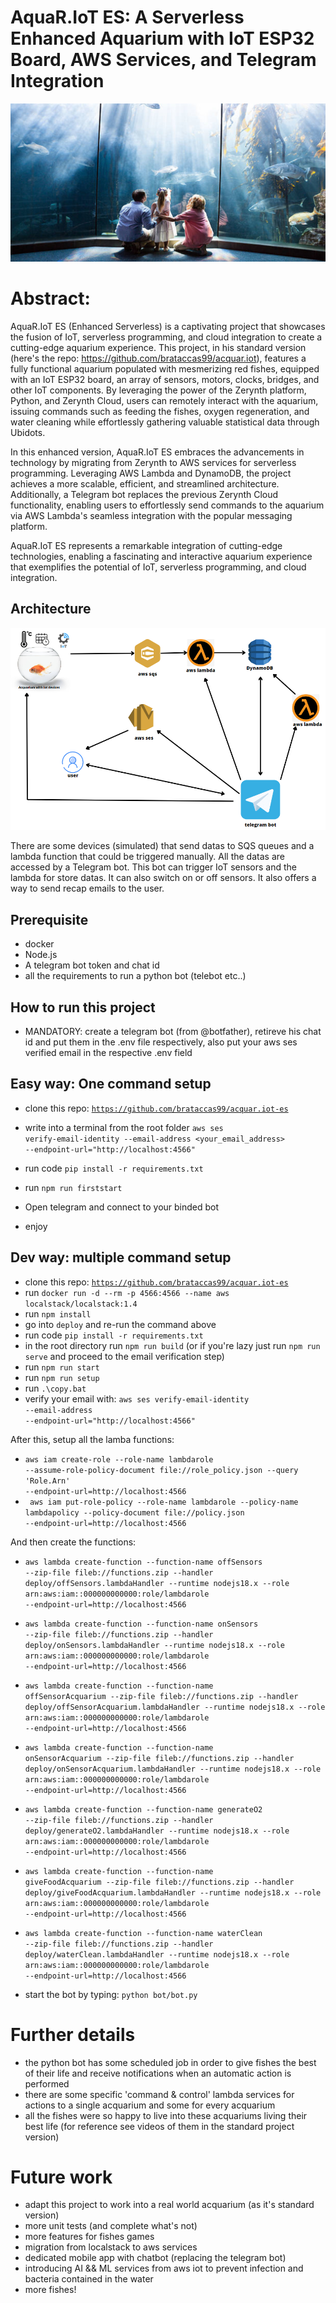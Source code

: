 # AquaR.IoT ES: A Serverless Enhanced Aquarium with IoT ESP32 Board, AWS Services, and Telegram Integration

![abstract](./images/acquariot.png)

# Abstract:
AquaR.IoT ES (Enhanced Serverless) is a captivating project that showcases the fusion of IoT, serverless programming, and cloud integration to create a cutting-edge aquarium experience. This project, in his standard version (here's the repo: <url>https://github.com/brataccas99/acquar.iot</url>), features a fully functional aquarium populated with mesmerizing red fishes, equipped with an IoT ESP32 board, an array of sensors, motors, clocks, bridges, and other IoT components. By leveraging the power of the Zerynth platform, Python, and Zerynth Cloud, users can remotely interact with the aquarium, issuing commands such as feeding the fishes, oxygen regeneration, and water cleaning while effortlessly gathering valuable statistical data through Ubidots.

In this enhanced version, AquaR.IoT ES embraces the advancements in technology by migrating from Zerynth to AWS services for serverless programming. Leveraging AWS Lambda and DynamoDB, the project achieves a more scalable, efficient, and streamlined architecture. Additionally, a Telegram bot replaces the previous Zerynth Cloud functionality, enabling users to effortlessly send commands to the aquarium via AWS Lambda's seamless integration with the popular messaging platform.

AquaR.IoT ES represents a remarkable integration of cutting-edge technologies, enabling a fascinating and interactive aquarium experience that exemplifies the potential of IoT, serverless programming, and cloud integration.

## Architecture

![arch](./images/arch.png)

There are some devices (simulated) that send datas to SQS queues and a lambda function that could be triggered manually. All the datas are accessed by a Telegram bot. This bot can trigger IoT sensors and the lambda for store datas. It can also switch on or off sensors. It also offers a way to send recap emails to the user.

## Prerequisite
- docker
- Node.js
- A telegram bot token and chat id
- all the requirements to run a python bot (telebot etc..)

## How to run this project

- MANDATORY: create a telegram bot (from @botfather), retireve his chat id and put them in the .env file respectively, also put your aws ses verified email in the respective .env field

## Easy way: One command setup

- clone this repo: <code>https://github.com/brataccas99/acquar.iot-es</code>

- write into a terminal from the root folder <code>aws ses verify-email-identity --email-address <your_email_address> --endpoint-url="http://localhost:4566"</code>

- run code <code>pip install -r requirements.txt</code>

- run <code>npm run firststart</code>

- Open telegram and connect to your binded bot

- enjoy

## Dev way: multiple command setup

- clone this repo: <code>https://github.com/brataccas99/acquar.iot-es</code>
- run <code>docker run -d --rm -p 4566:4566 --name aws localstack/localstack:1.4</code>
- run <code>npm install</code>
- go into <code>deploy</code> and re-run the command above
- run code <code>pip install -r requirements.txt</code>
- in the root directory run <code>npm run build</code> (or if you're lazy just run <code>npm run serve</code> and proceed to the email verification step)
- run <code>npm run start</code>
- run <code>npm run setup</code>
- run <code>.\copy.bat</code>
- verify your email with: <code>aws ses verify-email-identity --email-address <your-email> --endpoint-url="http://localhost:4566"</code>

After this, setup all the lamba functions:

- <code>aws iam create-role --role-name lambdarole --assume-role-policy-document file://role_policy.json --query 'Role.Arn' --endpoint-url=http://localhost:4566</code>
- <code> aws iam put-role-policy --role-name lambdarole --policy-name lambdapolicy --policy-document file://policy.json --endpoint-url=http://localhost:4566</code> 

And then create the functions:

- <code>aws lambda create-function --function-name offSensors --zip-file fileb://functions.zip --handler deploy/offSensors.lambdaHandler --runtime nodejs18.x --role arn:aws:iam::000000000000:role/lambdarole --endpoint-url=http://localhost:4566</code>

- <code>aws lambda create-function --function-name onSensors --zip-file fileb://functions.zip --handler deploy/onSensors.lambdaHandler --runtime nodejs18.x --role arn:aws:iam::000000000000:role/lambdarole --endpoint-url=http://localhost:4566</code>
  
- <code>aws lambda create-function --function-name offSensorAcquarium --zip-file fileb://functions.zip --handler deploy/offSensorAcquarium.lambdaHandler --runtime nodejs18.x --role arn:aws:iam::000000000000:role/lambdarole --endpoint-url=http://localhost:4566</code>

- <code>aws lambda create-function --function-name onSensorAcquarium --zip-file fileb://functions.zip --handler deploy/onSensorAcquarium.lambdaHandler --runtime nodejs18.x --role arn:aws:iam::000000000000:role/lambdarole --endpoint-url=http://localhost:4566</code>

- <code>aws lambda create-function --function-name generateO2 --zip-file fileb://functions.zip --handler deploy/generateO2.lambdaHandler --runtime nodejs18.x --role arn:aws:iam::000000000000:role/lambdarole --endpoint-url=http://localhost:4566</code>

- <code>aws lambda create-function --function-name giveFoodAcquarium --zip-file fileb://functions.zip --handler deploy/giveFoodAcquarium.lambdaHandler --runtime nodejs18.x --role arn:aws:iam::000000000000:role/lambdarole --endpoint-url=http://localhost:4566</code>

- <code>aws lambda create-function --function-name waterClean --zip-file fileb://functions.zip --handler deploy/waterClean.lambdaHandler --runtime nodejs18.x --role arn:aws:iam::000000000000:role/lambdarole --endpoint-url=http://localhost:4566</code>

- start the bot by typing: <code>python bot/bot.py</code>

# Further details

- the python bot has some scheduled job in order to give fishes the best of their life and receive notifications when an automatic action is performed 
- there are some specific 'command & control' lambda services for actions to a single acquarium and some for every acquarium
- all the fishes were so happy to live into these acquariums living their best life (for reference see videos of them in the standard project version)

# Future work

- adapt this project to work into a real world acquarium (as it's standard version)
- more unit tests (and complete what's not)
- more features for fishes games
- migration from localstack to aws services
- dedicated mobile app with chatbot (replacing the telegram bot)
- introducing AI && ML services from aws iot to prevent infection and bacteria contained in the water
- more fishes!  
